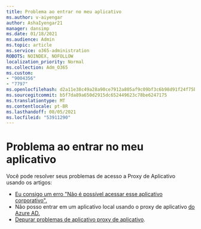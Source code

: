 ```yaml
---
title: Problema ao entrar no meu aplicativo
ms.author: v-aiyengar
author: AshaIyengar21
manager: dansimp
ms.date: 01/18/2021
ms.audience: Admin
ms.topic: article
ms.service: o365-administration
ROBOTS: NOINDEX, NOFOLLOW
localization_priority: Normal
ms.collection: Adm_O365
ms.custom:
- "9004356"
- "7797"
ms.openlocfilehash: d2a11e38c49a28a90ce7912a805af9c09bf3c6b98d91f24f75bdb32192bcfa69
ms.sourcegitcommit: b5f7da89a650d2915dc652449623c78be6247175
ms.translationtype: MT
ms.contentlocale: pt-BR
ms.lasthandoff: 08/05/2021
ms.locfileid: "53911290"
---
```

# <a name="problem-when-signing-in-to-my-application"></a>Problema ao entrar no meu aplicativo

Você pode resolver seus problemas de acesso a Proxy de Aplicativo usando os artigos:

- [Eu consigo um erro "Não é possível acessar esse aplicativo corporativo".](https://docs.microsoft.com/azure/active-directory/application-proxy-sign-in-bad-gateway-timeout-error/?WT.mc_id=UI_AAD_Enterprise_Apps_Support_L2_Overview)
- Não posso entrar em um aplicativo local usando o proxy de aplicativo [do Azure AD.](https://docs.microsoft.com/azure/active-directory/application-sign-in-problem-on-premises-application-proxy/?WT.mc_id=UI_AAD_Apps_Sign_In_Support_L2_Proxy)
- [Depurar problemas de aplicativo proxy de aplicativo](https://docs.microsoft.com/azure/active-directory/manage-apps/application-proxy-debug-apps).
